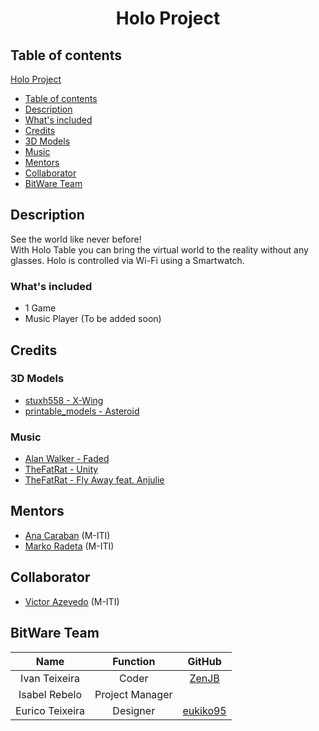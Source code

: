 # <p align="center">Holo Project</p>

## Table of contents
<!-- TOC -->
[Holo Project](#holo-project)
- [Table of contents](#table-of-contents)
- [Description](#description)
- [What's included](#whats-included)
- [Credits](#credits)
- [3D Models](#3d-models)
- [Music](#music)
- [Mentors](#mentors)
- [Collaborator](#collaborator)
- [BitWare Team](#bitware-team)
<!-- /TOC -->

## Description
See the world like never before!
<br>
With Holo Table you can bring the virtual world to the reality without any glasses. Holo is controlled via Wi-Fi using a Smartwatch.

### What's included
+ 1 Game 
+ Music Player (To be added soon)

## Credits
### 3D Models
+ [stuxh558 - X-Wing](https://free3d.com/3d-model/x-wing-star-wars-579.html)
+ [printable_models - Asteroid](https://free3d.com/3d-model/-asteroid--962525.html)

### Music
+ [Alan Walker - Faded](https://www.youtube.com/watch?v=bM7SZ5SBzyY)
+ [TheFatRat - Unity](https://www.youtube.com/watch?v=n8X9_MgEdCg)
+ [TheFatRat - Fly Away feat. Anjulie](https://www.youtube.com/watch?v=cMg8KaMdDYo)

## Mentors
+ [Ana Caraban](https://www.m-iti.org/people/ana-karina-caldeira-caraban) (M-ITI)
+ [Marko Radeta](https://www.m-iti.org/people/marko-radeta-phd) (M-ITI)

## Collaborator
+ [Victor Azevedo](https://www.m-iti.org/people/victor-azevedo) (M-ITI)

## BitWare Team

|       Name      |     Function    |                  GitHub                 |
|:---------------:|:---------------:|:---------------------------------------:|
|  Ivan Teixeira  |      Coder      |    [ZenJB](https://github.com/ZenJB)    |
|  Isabel Rebelo  | Project Manager |                                         |
| Eurico Teixeira |     Designer    | [eukiko95](https://github.com/eukiko95) |